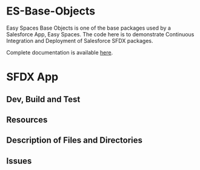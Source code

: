 # ES-Base-Objects

Easy Spaces Base Objects is one of the base packages used by a Salesforce App, Easy Spaces.
The code here is to demonstrate Continuous Integration and Deployment of Salesforce SFDX packages.

Complete documentation is available [here](https://github.com/ECFMG/salesforce-unlocked-packages-guide/wiki).

# SFDX App

## Dev, Build and Test


## Resources


## Description of Files and Directories


## Issues
